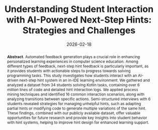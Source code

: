 ---
title: "Understanding Student Interaction with AI-Powered Next-Step Hints: Strategies and Challenges"
authors: '<i>Anastasiia Birillo, Aleksei Rostovskii, Yaroslav Golubev and Hieke Keuning</i>'
status: "accepted"
collection: publications
permalink: /publications/2026-02-18-student-interaction-with-ai-hints
date: 2026-02-18
venue: "<b>SIGCSE'26</b>"
counter_id: 'C22'
abstract: "<p><b>Abstract</b>. Automated feedback generation plays a crucial role in enhancing personalized learning experiences in computer science education. Among different types of feedback, next-step hint feedback is particularly important, as it provides students with actionable steps to progress towards solving programming tasks. This study investigates how students interact with an AI-driven next-step hint system in an in-IDE learning environment. We gathered and analyzed a dataset from 34 students solving Kotlin tasks, containing over 6 million lines of code and detailed hint interaction logs. We applied process mining techniques and identified 16 common interaction scenarios, along with analyzing transitions between specific actions. Semi-structured interviews with 6 students revealed strategies for managing unhelpful hints, such as adapting partial hints or modifying code to generate multiple variations of the same hint. These findings, combined with our publicly available dataset, offer valuable opportunities for future research and provide key insights into student behavior with hint systems, helping to improve hint design for enhanced learning support.</p>"
---